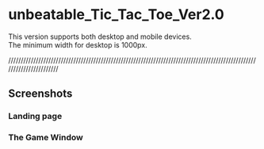 # unbeatable_Tic_Tac_Toe_Ver2.0
This version supports both desktop and mobile devices. <br>
The minimum width for desktop is 1000px.

///////////////////////////////////////////////////////////////////////////////////////////////////////////////////////

<h2>Screenshots</h2>
<h3>Landing page</h3>




<h3>The Game Window</h3>

